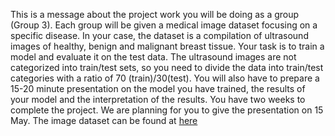 This is a message about the project work you will be doing as a group (Group 3). Each group will be given a medical image dataset focusing on a specific disease. In your case, the dataset is a compilation of ultrasound images of healthy, benign and malignant breast tissue. Your task is to train a model and evaluate it on the test data. The ultrasound images are not categorized into train/test sets, so you need to divide the data into train/test categories with a ratio of 70 (train)/30(test). You will also have to prepare a 15-20 minute presentation on the model you have trained, the results of your model and the interpretation of the results. You have two weeks to complete the project. We are planning for you to give the presentation on 15 May.
The image dataset can be found at [here](https://www.dropbox.com/s/msewflgcj1la9sj/3_ultra_sound_data.zip?dl=0)
